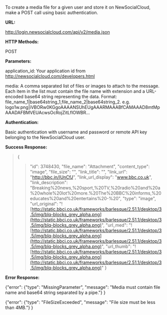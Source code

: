 To create a media file for a given user and store it on NewSocialCloud, make a POST call using basic authentication.

**URL:**

http://login.newsocialcloud.com/api/v2/media.json

**HTTP Methods:**

POST

**Parameters:**

<p>application_id: Your application id from <a href='http://newsocialcloud.com/developers.html'>http://newsocialcloud.com/developers.html</a></p>
<p>media: A comma separated list of files or images to attach to the message. Each item in the list must contain the file name with extension and a URL-encoded base64 string representing the data. Format: file_name_1|base64string_1,file_name_2|base64string_2. e.g. logo1w.png|iVBORw0KGgoAAAANSUhEUgAAARMAAABfCAMAAAD8mtMpAAADAFBMVEUAcwsOcRojZitLflOWBR...</p>

**Authentication:**

Basic authentication with username and password or remote API key belonging to the NewSocialCloud user.

**Success Response:**

> {
> > "id": 3748430,
> > "file\_name": "Attachment",
> > "content\_type": "image",
> > "file\_size": "",
> > "link\_title": "",
> > "link\_url": "http://bbc.in/IUnCfJ",
> > "link\_url\_display": "www.bbc.co.uk",
> > "link\_description": "Breaking%20news,%20sport,%20TV,%20radio%20and%20a%20whole%20lot%20more.%20The%20BBC%20informs,%20educates%20and%20entertains%20-%20",
> > "type": "image",
> > "url\_original": "![http://static.bbci.co.uk/frameworks/barlesque/2.51.1/desktop/3.5/img/blq-blocks_grey_alpha.png](http://static.bbci.co.uk/frameworks/barlesque/2.51.1/desktop/3.5/img/blq-blocks_grey_alpha.png)",
> > "url\_med": "![http://static.bbci.co.uk/frameworks/barlesque/2.51.1/desktop/3.5/img/blq-blocks_grey_alpha.png](http://static.bbci.co.uk/frameworks/barlesque/2.51.1/desktop/3.5/img/blq-blocks_grey_alpha.png)",
> > "url\_thumb": "![http://static.bbci.co.uk/frameworks/barlesque/2.51.1/desktop/3.5/img/blq-blocks_grey_alpha.png](http://static.bbci.co.uk/frameworks/barlesque/2.51.1/desktop/3.5/img/blq-blocks_grey_alpha.png)"
> > }

**Error Response:**

{"error": {"type": "MissingParameter", "message": "Media must contain file name and base64 string separated by a pipe."} }

{"error": {"type": "FileSizeExceeded", "message": "File size must be less than 4MB."} }